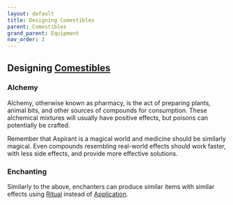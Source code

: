 ```yaml
---
layout: default
title: Designing Comestibles
parent: Comestibles
grand_parent: Equipment
nav_order: 2
---
```

## Designing [Comestibles](Comestibles)
### Alchemy
Alchemy, otherwise known as pharmacy, is the act of preparing plants, animal bits, and other sources of compounds for consumption. These alchemical mixtures will usually have positive effects, but poisons can potentially be crafted.

Remember that Aspirant is a magical world and medicine should be similarly magical. Even compounds resembling real-world effects should work faster, with less side effects, and provide more effective solutions.

### Enchanting
Similarly to the above, enchanters can produce similar items with similar effects using [Ritual](Ritual) instead of [Application](Intelligence#Application).